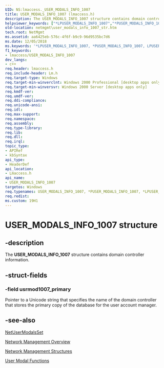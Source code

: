 ```yaml
---
UID: NS:lmaccess._USER_MODALS_INFO_1007
title: USER_MODALS_INFO_1007 (lmaccess.h)
description: The USER_MODALS_INFO_1007 structure contains domain controller information.
helpviewer_keywords: ["*LPUSER_MODALS_INFO_1007","*PUSER_MODALS_INFO_1007","LPUSER_MODALS_INFO_1007","LPUSER_MODALS_INFO_1007 structure pointer [Network Management]","PUSER_MODALS_INFO_1007","PUSER_MODALS_INFO_1007 structure pointer [Network Management]","USER_MODALS_INFO_1007","USER_MODALS_INFO_1007 structure [Network Management]","_win32_user_modals_info_1007_str","lmaccess/LPUSER_MODALS_INFO_1007","lmaccess/PUSER_MODALS_INFO_1007","lmaccess/USER_MODALS_INFO_1007","netmgmt.user_modals_info_1007_str"]
old-location: netmgmt\user_modals_info_1007_str.htm
tech.root: NetMgmt
ms.assetid: aa6425eb-576c-4f6f-b9c9-96d9535bc7d6
ms.date: 12/05/2018
ms.keywords: '*LPUSER_MODALS_INFO_1007, *PUSER_MODALS_INFO_1007, LPUSER_MODALS_INFO_1007, LPUSER_MODALS_INFO_1007 structure pointer [Network Management], PUSER_MODALS_INFO_1007, PUSER_MODALS_INFO_1007 structure pointer [Network Management], USER_MODALS_INFO_1007, USER_MODALS_INFO_1007 structure [Network Management], _win32_user_modals_info_1007_str, lmaccess/LPUSER_MODALS_INFO_1007, lmaccess/PUSER_MODALS_INFO_1007, lmaccess/USER_MODALS_INFO_1007, netmgmt.user_modals_info_1007_str'
f1_keywords:
- lmaccess/USER_MODALS_INFO_1007
dev_langs:
- c++
req.header: lmaccess.h
req.include-header: Lm.h
req.target-type: Windows
req.target-min-winverclnt: Windows 2000 Professional [desktop apps only]
req.target-min-winversvr: Windows 2000 Server [desktop apps only]
req.kmdf-ver: 
req.umdf-ver: 
req.ddi-compliance: 
req.unicode-ansi: 
req.idl: 
req.max-support: 
req.namespace: 
req.assembly: 
req.type-library: 
req.lib: 
req.dll: 
req.irql: 
topic_type:
- APIRef
- kbSyntax
api_type:
- HeaderDef
api_location:
- Lmaccess.h
api_name:
- USER_MODALS_INFO_1007
targetos: Windows
req.typenames: USER_MODALS_INFO_1007, *PUSER_MODALS_INFO_1007, *LPUSER_MODALS_INFO_1007
req.redist: 
ms.custom: 19H1
---
```


# USER_MODALS_INFO_1007 structure


## -description


The 
				<b>USER_MODALS_INFO_1007</b> structure contains domain controller information.


## -struct-fields




### -field usrmod1007_primary

Pointer to a Unicode string that specifies the name of the domain controller that stores the primary copy of the database for the user account manager.


## -see-also




<a href="https://docs.microsoft.com/windows/desktop/api/lmaccess/nf-lmaccess-netusermodalsset">NetUserModalsSet</a>



<a href="https://docs.microsoft.com/windows/desktop/NetMgmt/network-management">Network Management Overview</a>



<a href="https://docs.microsoft.com/windows/desktop/NetMgmt/network-management-structures">Network Management Structures</a>



<a href="https://docs.microsoft.com/windows/desktop/NetMgmt/user-modal-functions">User Modal Functions</a>
 

 

